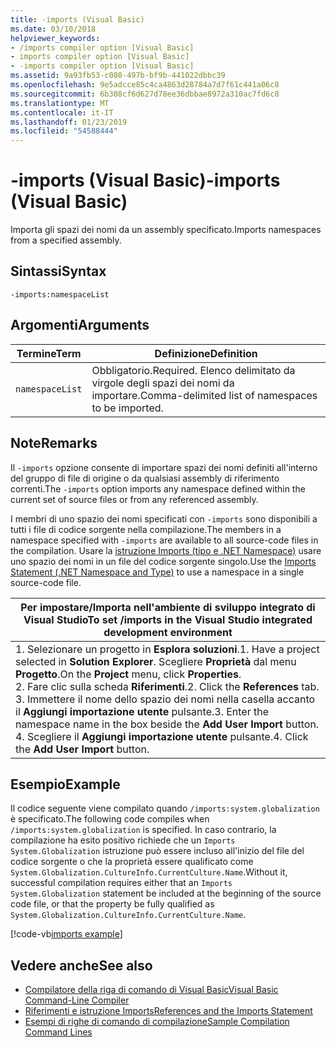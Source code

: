 ```yaml
---
title: -imports (Visual Basic)
ms.date: 03/10/2018
helpviewer_keywords:
- /imports compiler option [Visual Basic]
- imports compiler option [Visual Basic]
- -imports compiler option [Visual Basic]
ms.assetid: 9a93fb53-c080-497b-bf9b-441022dbbc39
ms.openlocfilehash: 9e5adcce85c4ca4863d28784a7d7f61c441a06c8
ms.sourcegitcommit: 6b308cf6d627d78ee36dbbae8972a310ac7fd6c8
ms.translationtype: MT
ms.contentlocale: it-IT
ms.lasthandoff: 01/23/2019
ms.locfileid: "54588444"
---
```

# <a name="-imports-visual-basic"></a><span data-ttu-id="c5028-102">-imports (Visual Basic)</span><span class="sxs-lookup"><span data-stu-id="c5028-102">-imports (Visual Basic)</span></span>
<span data-ttu-id="c5028-103">Importa gli spazi dei nomi da un assembly specificato.</span><span class="sxs-lookup"><span data-stu-id="c5028-103">Imports namespaces from a specified assembly.</span></span>  
  
## <a name="syntax"></a><span data-ttu-id="c5028-104">Sintassi</span><span class="sxs-lookup"><span data-stu-id="c5028-104">Syntax</span></span>  
  
```  
-imports:namespaceList  
```  
  
## <a name="arguments"></a><span data-ttu-id="c5028-105">Argomenti</span><span class="sxs-lookup"><span data-stu-id="c5028-105">Arguments</span></span>  
  
|<span data-ttu-id="c5028-106">Termine</span><span class="sxs-lookup"><span data-stu-id="c5028-106">Term</span></span>|<span data-ttu-id="c5028-107">Definizione</span><span class="sxs-lookup"><span data-stu-id="c5028-107">Definition</span></span>|  
|---|---|  
|`namespaceList`|<span data-ttu-id="c5028-108">Obbligatorio.</span><span class="sxs-lookup"><span data-stu-id="c5028-108">Required.</span></span> <span data-ttu-id="c5028-109">Elenco delimitato da virgole degli spazi dei nomi da importare.</span><span class="sxs-lookup"><span data-stu-id="c5028-109">Comma-delimited list of namespaces to be imported.</span></span>|  
  
## <a name="remarks"></a><span data-ttu-id="c5028-110">Note</span><span class="sxs-lookup"><span data-stu-id="c5028-110">Remarks</span></span>  
 <span data-ttu-id="c5028-111">Il `-imports` opzione consente di importare spazi dei nomi definiti all'interno del gruppo di file di origine o da qualsiasi assembly di riferimento correnti.</span><span class="sxs-lookup"><span data-stu-id="c5028-111">The `-imports` option imports any namespace defined within the current set of source files or from any referenced assembly.</span></span>  
  
 <span data-ttu-id="c5028-112">I membri di uno spazio dei nomi specificati con `-imports` sono disponibili a tutti i file di codice sorgente nella compilazione.</span><span class="sxs-lookup"><span data-stu-id="c5028-112">The members in a namespace specified with `-imports` are available to all source-code files in the compilation.</span></span> <span data-ttu-id="c5028-113">Usare la [istruzione Imports (tipo e .NET Namespace)](../../../visual-basic/language-reference/statements/imports-statement-net-namespace-and-type.md) usare uno spazio dei nomi in un file del codice sorgente singolo.</span><span class="sxs-lookup"><span data-stu-id="c5028-113">Use the [Imports Statement (.NET Namespace and Type)](../../../visual-basic/language-reference/statements/imports-statement-net-namespace-and-type.md) to use a namespace in a single source-code file.</span></span>  
  
|<span data-ttu-id="c5028-114">Per impostare/Importa nell'ambiente di sviluppo integrato di Visual Studio</span><span class="sxs-lookup"><span data-stu-id="c5028-114">To set /imports in the Visual Studio integrated development environment</span></span>|  
|---|  
|<span data-ttu-id="c5028-115">1.  Selezionare un progetto in **Esplora soluzioni**.</span><span class="sxs-lookup"><span data-stu-id="c5028-115">1.  Have a project selected in **Solution Explorer**.</span></span> <span data-ttu-id="c5028-116">Scegliere **Proprietà** dal menu **Progetto**.</span><span class="sxs-lookup"><span data-stu-id="c5028-116">On the **Project** menu, click **Properties**.</span></span> <br /><span data-ttu-id="c5028-117">2.  Fare clic sulla scheda **Riferimenti**.</span><span class="sxs-lookup"><span data-stu-id="c5028-117">2.  Click the **References** tab.</span></span><br /><span data-ttu-id="c5028-118">3.  Immettere il nome dello spazio dei nomi nella casella accanto il **Aggiungi importazione utente** pulsante.</span><span class="sxs-lookup"><span data-stu-id="c5028-118">3.  Enter the namespace name in the box beside the **Add User Import** button.</span></span><br /><span data-ttu-id="c5028-119">4.  Scegliere il **Aggiungi importazione utente** pulsante.</span><span class="sxs-lookup"><span data-stu-id="c5028-119">4.  Click the **Add User Import** button.</span></span>|  
  
## <a name="example"></a><span data-ttu-id="c5028-120">Esempio</span><span class="sxs-lookup"><span data-stu-id="c5028-120">Example</span></span>  
 <span data-ttu-id="c5028-121">Il codice seguente viene compilato quando `/imports:system.globalization` è specificato.</span><span class="sxs-lookup"><span data-stu-id="c5028-121">The following code compiles when `/imports:system.globalization` is specified.</span></span> <span data-ttu-id="c5028-122">In caso contrario, la compilazione ha esito positivo richiede che un `Imports System.Globalization` istruzione può essere incluso all'inizio del file del codice sorgente o che la proprietà essere qualificato come `System.Globalization.CultureInfo.CurrentCulture.Name`.</span><span class="sxs-lookup"><span data-stu-id="c5028-122">Without it, successful compilation requires either that an `Imports System.Globalization` statement be included at the beginning of the source code file, or that the property be fully qualified as `System.Globalization.CultureInfo.CurrentCulture.Name`.</span></span> 
  
 [!code-vb[imports example](codesnippet/VisualBasic/imports_2.vb)]  
  
## <a name="see-also"></a><span data-ttu-id="c5028-123">Vedere anche</span><span class="sxs-lookup"><span data-stu-id="c5028-123">See also</span></span>
- [<span data-ttu-id="c5028-124">Compilatore della riga di comando di Visual Basic</span><span class="sxs-lookup"><span data-stu-id="c5028-124">Visual Basic Command-Line Compiler</span></span>](../../../visual-basic/reference/command-line-compiler/index.md)
- [<span data-ttu-id="c5028-125">Riferimenti e istruzione Imports</span><span class="sxs-lookup"><span data-stu-id="c5028-125">References and the Imports Statement</span></span>](../../../visual-basic/programming-guide/program-structure/references-and-the-imports-statement.md)
- [<span data-ttu-id="c5028-126">Esempi di righe di comando di compilazione</span><span class="sxs-lookup"><span data-stu-id="c5028-126">Sample Compilation Command Lines</span></span>](../../../visual-basic/reference/command-line-compiler/sample-compilation-command-lines.md)
